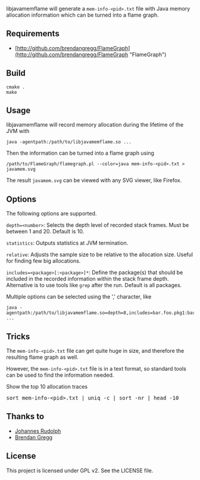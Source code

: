 libjavamemflame will generate a `mem-info-<pid>.txt` file with Java memory allocation information which can be turned into a flame graph.

## Requirements

* [http://github.com/brendangregg/FlameGraph](http://github.com/brendangregg/FlameGraph "FlameGraph")

## Build

	cmake .
	make

## Usage

libjavamemflame will record memory allocation during the lifetime of the JVM with

	java -agentpath:/path/to/libjavamemflame.so ...

Then the information can be turned into a flame graph using

	/path/to/FlameGraph/flamegraph.pl --color=java mem-info-<pid>.txt > javamem.svg

The result `javamem.svg` can be viewed with any SVG viewer, like Firefox.

## Options

The following options are supported.

`depth=<number>`: Selects the depth level of recorded stack frames. Must be between 1 and 20. Default is 10.

`statistics`: Outputs statistics at JVM termination.

`relative`: Adjusts the sample size to be relative to the allocation size. Useful for finding few big allocations.

`includes=<package>[:<package>]*`: Define the package(s) that should be included in the recorded information within the
stack frame depth. Alternative is to use tools like `grep` after the run. Default is all packages.

Multiple options can be selected using the ',' character, like

	java -agentpath:/path/to/libjavamemflame.so=depth=8,includes=bar.foo.pkg1:bar.foo.pkg2 ...

## Tricks

The `mem-info-<pid>.txt` file can get quite huge in size, and therefore the resulting flame graph as well.

However, the `mem-info-<pid>.txt` file is in a text format, so standard tools can be used to
find the information needed.

Show the top 10 allocation traces

<pre>
sort mem-info-&lt;pid&gt;.txt | uniq -c | sort -nr | head -10
</pre>

## Thanks to

* [Johannes Rudolph](http://github.com/jrudolph "Johannes Rudolph")
* [Brendan Gregg](http://github.com/brendangregg "Brendan Gregg")

## License

This project is licensed under GPL v2. See the LICENSE file.
